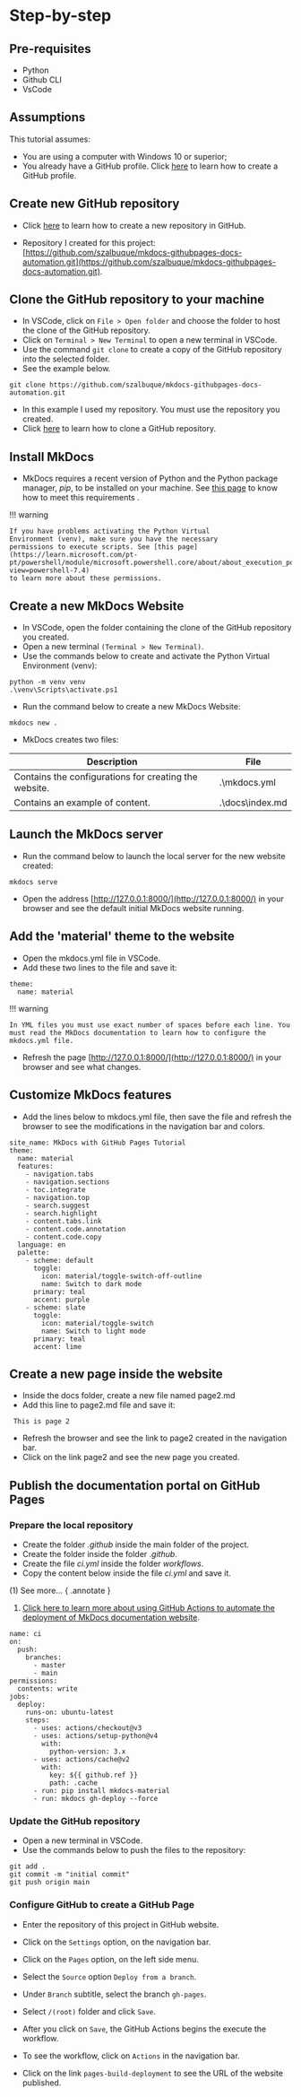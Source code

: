 # Step-by-step

## Pre-requisites
- Python
- Github CLI
- VsCode

## Assumptions
This tutorial assumes:

* You are using a computer with Windows 10 or superior;<br>
* You already have a GitHub profile. Click [here](https://docs.github.com/en/get-started/quickstart/creating-an-account-on-github) to learn how to create a GitHub profile.

## Create new GitHub repository
* Click [here](https://docs.github.com/en/repositories/creating-and-managing-repositories/quickstart-for-repositories) to learn how to create a new repository in GitHub.
- Repository I created for this project: [https://github.com/szalbuque/mkdocs-githubpages-docs-automation.git](https://github.com/szalbuque/mkdocs-githubpages-docs-automation.git).

## Clone the GitHub repository to your machine
- In VSCode, click on `File > Open folder` and choose the folder to host the clone of the GitHub repository.
- Click on `Terminal > New Terminal` to open a new terminal in VSCode.
- Use the command `git clone` to create a copy of the GitHub repository into the selected folder. 
- See the example below.
```
git clone https://github.com/szalbuque/mkdocs-githubpages-docs-automation.git
```
- In this example I used my repository. You must use the repository you created.
- Click [here](https://docs.github.com/pt/repositories/creating-and-managing-repositories/cloning-a-repository) to learn how to clone a GitHub repository.

## Install MkDocs
- MkDocs requires a recent version of Python and the Python package manager, <i>pip</i>, to be installed on your machine. See [this page](https://www.mkdocs.org/user-guide/installation/#mkdocs-installation) to know how to meet this requirements .

!!! warning

    If you have problems activating the Python Virtual
    Environment (venv), make sure you have the necessary
    permissions to execute scripts. See [this page](https://learn.microsoft.com/pt-pt/powershell/module/microsoft.powershell.core/about/about_execution_policies?view=powershell-7.4)
    to learn more about these permissions.

## Create a new MkDocs Website
* In VSCode, open the folder containing the clone of the GitHub repository you created.
* Open a new terminal `(Terminal > New Terminal)`.
* Use the commands below to create and activate the Python Virtual Environment (venv):
```
python -m venv venv
.\venv\Scripts\activate.ps1
```

* Run the command below to create a new MkDocs Website:
```
mkdocs new .
```
* MkDocs creates two files:

| Description | File |
|-------------|------|
| Contains the configurations for creating the website. |     .\mkdocs.yml |
| Contains an example of content. |     .\docs\index.md |

## Launch the MkDocs server
* Run the command below to launch the local server for the new website created:
```
mkdocs serve
```
* Open the address [http://127.0.0.1:8000/](http://127.0.0.1:8000/) in your browser and see the default initial MkDocs website running.

## Add the 'material' theme to the website
* Open the mkdocs.yml file in VSCode.
* Add these two lines to the file and save it:
```
theme:
  name: material
```
!!! warning

    In YML files you must use exact number of spaces before each line. You must read the MkDocs documentation to learn how to configure the mkdocs.yml file.
* Refresh the page [http://127.0.0.1:8000/](http://127.0.0.1:8000/) in your browser and see what changes.

## Customize MkDocs features
* Add the lines below to mkdocs.yml file, then save the file and refresh the browser to see the modifications in the navigation bar and colors.
```
site_name: MkDocs with GitHub Pages Tutorial
theme:
  name: material
  features:
    - navigation.tabs
    - navigation.sections
    - toc.integrate
    - navigation.top
    - search.suggest
    - search.highlight
    - content.tabs.link
    - content.code.annotation
    - content.code.copy
  language: en
  palette:
    - scheme: default
      toggle:
        icon: material/toggle-switch-off-outline 
        name: Switch to dark mode
      primary: teal
      accent: purple 
    - scheme: slate 
      toggle:
        icon: material/toggle-switch
        name: Switch to light mode    
      primary: teal
      accent: lime
```
## Create a new page inside the website
* Inside the docs folder, create a new file named page2.md
* Add this line to page2.md file and save it:

```
 This is page 2
```

* Refresh the browser and see the link to page2 created in the navigation bar.
* Click on the link page2 and see the new page you created.

## Publish the documentation portal on GitHub Pages
### Prepare the local repository
* Create the folder <i>.github</i> inside the main folder of the project.
* Create the folder  inside the folder .<i>github</i>.
* Create the file <i>ci.yml</i> inside the folder <i>workflows</i>.
* Copy the content below inside the file <i>ci.yml</i> and save it.

(1) See more...
{ .annotate }

1. [Click here to learn more about using GitHub Actions
   to automate the deployment of MkDocs documentation website](https://squidfunk.github.io/mkdocs-material/publishing-your-site/).

```
name: ci 
on:
  push:
    branches:
      - master 
      - main
permissions:
  contents: write
jobs:
  deploy:
    runs-on: ubuntu-latest
    steps:
      - uses: actions/checkout@v3
      - uses: actions/setup-python@v4
        with:
          python-version: 3.x
      - uses: actions/cache@v2
        with:
          key: ${{ github.ref }}
          path: .cache
      - run: pip install mkdocs-material
      - run: mkdocs gh-deploy --force
```

### Update the GitHub repository
* Open a new terminal in VSCode.
* Use the commands below to push the files to the repository:
```
git add .
git commit -m "initial commit"
git push origin main
```

### Configure GitHub to create a GitHub Page
* Enter the repository of this project in GitHub website.
* Click on the `Settings` option, on the navigation bar.
* Click on the `Pages` option, on the left side menu.
* Select the `Source` option `Deploy from a branch`.
* Under `Branch` subtitle, select the branch `gh-pages`.
* Select `/(root)` folder and click `Save`.
* After you click on `Save`, the GitHub Actions begins the execute the workflow.

* To see the workflow, click on `Actions` in the navigation bar.
* Click on the link `pages-build-deployment` to see the URL of the website published.












